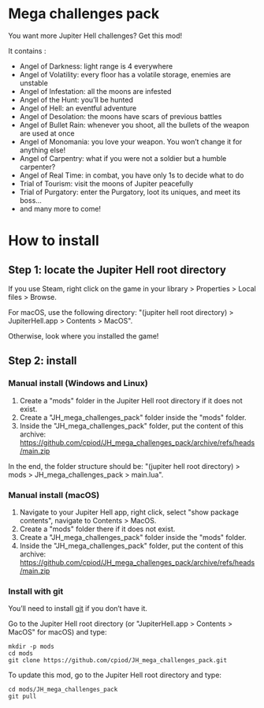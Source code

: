 # Mega challenges pack

You want more Jupiter Hell challenges? Get this mod!

It contains :

- Angel of Darkness: light range is 4 everywhere
- Angel of Volatility: every floor has a volatile storage, enemies are unstable
- Angel of Infestation: all the moons are infested
- Angel of the Hunt: you’ll be hunted
- Angel of Hell: an eventful adventure
- Angel of Desolation: the moons have scars of previous battles
- Angel of Bullet Rain: whenever you shoot, all the bullets of the weapon are used at once
- Angel of Monomania: you love your weapon. You won’t change it for anything else!
- Angel of Carpentry: what if you were not a soldier but a humble carpenter?
- Angel of Real Time: in combat, you have only 1s to decide what to do
- Trial of Tourism: visit the moons of Jupiter peacefully
- Trial of Purgatory: enter the Purgatory, loot its uniques, and meet its boss…
- and many more to come!

# How to install

## Step 1: locate the Jupiter Hell root directory

If you use Steam, right click on the game in your library > Properties > Local files > Browse.

For macOS, use the following directory: "(jupiter hell root directory) > JupiterHell.app > Contents > MacOS".

Otherwise, look where you installed the game!

## Step 2: install

### Manual install (Windows and Linux)

1. Create a "mods" folder in the Jupiter Hell root directory if it does not exist.
2. Create a "JH_mega_challenges_pack" folder inside the "mods" folder.
3. Inside the "JH_mega_challenges_pack" folder, put the content of this archive: https://github.com/cpiod/JH_mega_challenges_pack/archive/refs/heads/main.zip

In the end, the folder structure should be: "(jupiter hell root directory) > mods > JH_mega_challenges_pack > main.lua".

### Manual install (macOS)

1. Navigate to your Jupiter Hell app, right click, select "show package contents", navigate to Contents > MacOS.
2. Create a "mods" folder there if it does not exist.
2. Create a "JH_mega_challenges_pack" folder inside the "mods" folder.
3. Inside the "JH_mega_challenges_pack" folder, put the content of this archive: https://github.com/cpiod/JH_mega_challenges_pack/archive/refs/heads/main.zip

### Install with git

You’ll need to install [git](https://git-scm.com/) if you don’t have it.

Go to the Jupiter Hell root directory (or "JupiterHell.app > Contents > MacOS" for macOS) and type:

    mkdir -p mods
    cd mods
    git clone https://github.com/cpiod/JH_mega_challenges_pack.git

To update this mod, go to the Jupiter Hell root directory and type:

    cd mods/JH_mega_challenges_pack
    git pull

